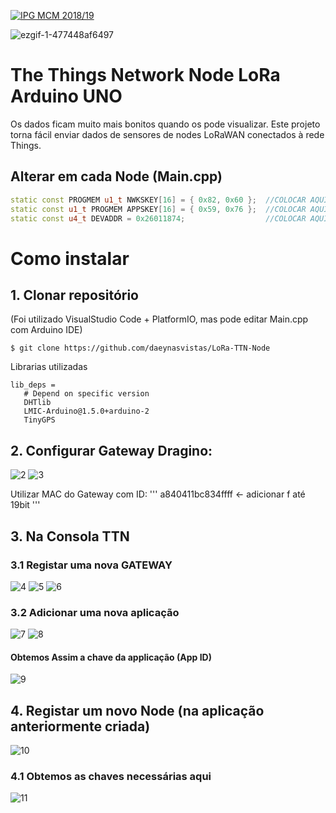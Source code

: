 <a href="http://mcm.ipg.pt"><img src="http://www.ipg.pt/website/imgs/logotipo_ipg.jpg" title="IPG(MCM)" alt="IPG MCM 2018/19"></a>

![ezgif-1-477448af6497](https://user-images.githubusercontent.com/2634610/60972531-61670a80-a31e-11e9-81d3-3562b2e46e6f.gif)

# The Things Network Node LoRa Arduino UNO

Os dados ficam muito mais bonitos quando os pode visualizar. Este projeto torna fácil enviar dados de sensores de nodes LoRaWAN conectados à rede Things. 

## Alterar em cada Node (Main.cpp)
 ```` C++
static const PROGMEM u1_t NWKSKEY[16] = { 0x82, 0x60 };  //COLOCAR AQUI "Network Session Key" (ver screenshot)
static const u1_t PROGMEM APPSKEY[16] = { 0x59, 0x76 };  //COLOCAR AQUI "App Session Key"
static const u4_t DEVADDR = 0x26011874;                  //COLOCAR AQUI "0xDevice Address"
 ````


# Como instalar

## 1. Clonar repositório 
(Foi utilizado VisualStudio Code + PlatformIO, mas pode editar Main.cpp com Arduino IDE)

 ````
 $ git clone https://github.com/daeynasvistas/LoRa-TTN-Node
 ````
 
 Librarias utilizadas
  ````
 lib_deps =
     # Depend on specific version
     DHTlib
     LMIC-Arduino@1.5.0+arduino-2
     TinyGPS
  ````
 
## 2. Configurar Gateway Dragino:

![2](https://user-images.githubusercontent.com/2634610/60979177-28349780-a32a-11e9-8a4e-4e61da2ec065.PNG)
![3](https://user-images.githubusercontent.com/2634610/60979176-28349780-a32a-11e9-8e82-f1761ff73820.PNG)

Utilizar MAC do Gateway com ID:
'''
a840411bc834ffff  <- adicionar f até 19bit
'''

## 3. Na Consola TTN
### 3.1 Registar uma nova GATEWAY

![4](https://user-images.githubusercontent.com/2634610/60979935-7302df00-a32b-11e9-8283-677316e516a7.png)
![5](https://user-images.githubusercontent.com/2634610/60980019-9b8ad900-a32b-11e9-85bd-c030760e7c3f.PNG)
![6](https://user-images.githubusercontent.com/2634610/60980101-c2490f80-a32b-11e9-9398-1541cc9e1632.PNG)

### 3.2 Adicionar uma nova aplicação

![7](https://user-images.githubusercontent.com/2634610/60980247-05a37e00-a32c-11e9-9ac9-ce3cfaa22ae8.PNG)
![8](https://user-images.githubusercontent.com/2634610/60980437-6337ca80-a32c-11e9-9ac8-792edc661a5c.PNG)

#### Obtemos Assim a chave da applicação (App ID)
![9](https://user-images.githubusercontent.com/2634610/60980508-84002000-a32c-11e9-8a67-de1345c74486.PNG)

## 4. Registar um novo Node (na aplicação anteriormente criada)
![10](https://user-images.githubusercontent.com/2634610/60980723-e3f6c680-a32c-11e9-96d6-f858a3a0b249.PNG)

### 4.1 Obtemos as chaves necessárias aqui
![11](https://user-images.githubusercontent.com/2634610/60980966-61223b80-a32d-11e9-87c5-328d7a43f843.png)
